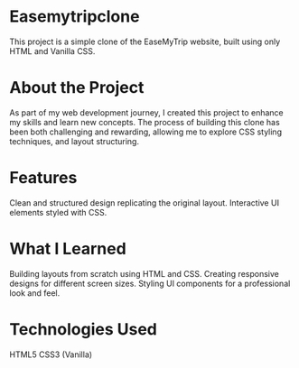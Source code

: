 # Easemytripclone

This project is a simple clone of the EaseMyTrip website, built using only HTML and Vanilla CSS.

# About the Project
As part of my web development journey, I created this project to enhance my skills and learn new concepts. The process of building this clone has been both challenging and rewarding, allowing me to explore CSS styling techniques, and layout structuring.

# Features
Clean and structured design replicating the original layout.
Interactive UI elements styled with CSS.

# What I Learned
Building layouts from scratch using HTML and CSS.
Creating responsive designs for different screen sizes.
Styling UI components for a professional look and feel.

# Technologies Used
HTML5
CSS3 (Vanilla)
